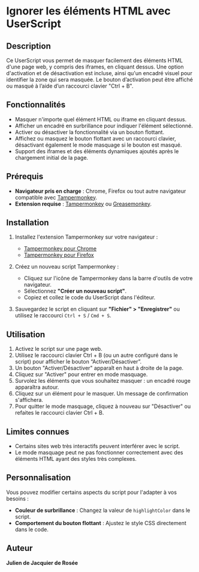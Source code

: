 # Ignorer les éléments HTML avec UserScript

## Description
Ce UserScript vous permet de masquer facilement des éléments HTML d'une page web, y compris des iframes, en cliquant dessus. Une option d'activation et de désactivation est incluse, ainsi qu'un encadré visuel pour identifier la zone qui sera masquée. Le bouton d’activation peut être affiché ou masqué à l’aide d’un raccourci clavier "Ctrl + B".

## Fonctionnalités
- Masquer n'importe quel élément HTML ou iframe en cliquant dessus.
- Afficher un encadré en surbrillance pour indiquer l'élément sélectionné.
- Activer ou désactiver la fonctionnalité via un bouton flottant.
- Affichez ou masquez le bouton flottant avec un raccourci clavier, désactivant également le mode masquage si le bouton est masqué.
- Support des iframes et des éléments dynamiques ajoutés après le chargement initial de la page.

## Prérequis
- **Navigateur pris en charge** : Chrome, Firefox ou tout autre navigateur compatible avec [Tampermonkey](https://www.tampermonkey.net/).
- **Extension requise** : [Tampermonkey](https://www.tampermonkey.net/) ou [Greasemonkey](https://addons.mozilla.org/fr/firefox/addon/greasemonkey/).

## Installation
1. Installez l'extension Tampermonkey sur votre navigateur :
   - [Tampermonkey pour Chrome](https://chrome.google.com/webstore/detail/tampermonkey/dhdgffkkebhmkfjojejmpbldmpobfkfo)
   - [Tampermonkey pour Firefox](https://addons.mozilla.org/fr/firefox/addon/tampermonkey/)

2. Créez un nouveau script Tampermonkey :
   - Cliquez sur l'icône de Tampermonkey dans la barre d'outils de votre navigateur.
   - Sélectionnez **"Créer un nouveau script"**.
   - Copiez et collez le code du UserScript dans l'éditeur.

3. Sauvegardez le script en cliquant sur **"Fichier" > "Enregistrer"** ou utilisez le raccourci `Ctrl + S` / `Cmd + S`.

## Utilisation
1. Activez le script sur une page web.
2.	Utilisez le raccourci clavier Ctrl + B (ou un autre configuré dans le script) pour afficher le bouton “Activer/Désactiver”.
3. Un bouton "Activer/Désactiver" apparaît en haut à droite de la page.
4. Cliquez sur "Activer" pour entrer en mode masquage.
5. Survolez les éléments que vous souhaitez masquer : un encadré rouge apparaîtra autour.
6. Cliquez sur un élément pour le masquer. Un message de confirmation s'affichera.
7. Pour quitter le mode masquage, cliquez à nouveau sur "Désactiver" ou refaites le raccourci clavier Ctrl + B.

## Limites connues
- Certains sites web très interactifs peuvent interférer avec le script.
- Le mode masquage peut ne pas fonctionner correctement avec des éléments HTML ayant des styles très complexes.

## Personnalisation
Vous pouvez modifier certains aspects du script pour l'adapter à vos besoins :
- **Couleur de surbrillance** : Changez la valeur de `highlightColor` dans le script.
- **Comportement du bouton flottant** : Ajustez le style CSS directement dans le code.

## Auteur
**Julien de Jacquier de Rosée**

